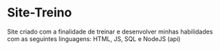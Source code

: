 # Site-Treino
Site criado com a finalidade de treinar e desenvolver minhas habilidades com as seguintes linguagens: HTML, JS, SQL e NodeJS (api)
